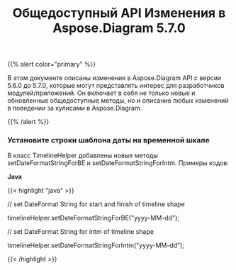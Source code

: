 ﻿---
title: Общедоступный API Изменения в Aspose.Diagram 5.7.0
type: docs
weight: 30
url: /ru/java/public-api-changes-in-aspose-diagram-5-7-0/
---
{{% alert color="primary" %}} 

В этом документе описаны изменения в Aspose.Diagram API с версии 5.6.0 до 5.7.0, которые могут представлять интерес для разработчиков модулей/приложений. Он включает в себя не только новые и обновленные общедоступные методы, но и описание любых изменений в поведении за кулисами в Aspose.Diagram.

{{% /alert %}} 
### **Установите строки шаблона даты на временной шкале**
В класс TimelineHelper добавлены новые методы setDateFormatStringForBE и setDateFormatStringForIntm. Примеры кодов:

**Java**

{{< highlight "java" >}}

 // set DateFormat String for start and finish of timeline shape

timelineHelper.setDateFormatStringForBE("yyyy-MM-dd");

// set DateFormat String for intm of timeline shape

timelineHelper.setDateFormatStringForIntm("yyyy-MM-dd");

{{< /highlight >}}
